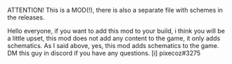 ATTENTION! This is a MOD(!), there is also a separate file with schemes in the releases.

Hello everyone, if you want to add this mod to your build, i think you will be a little upset, this mod does not add any content to the game, it only adds schematics.
As I said above, yes, this mod adds schematics to the game.
DM this guy in discord if you have any questions.
[i] pixecoz#3275
